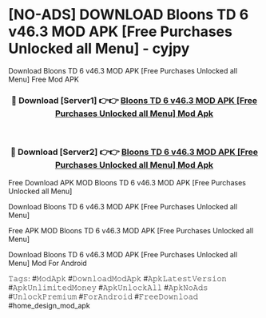 # [NO-ADS] DOWNLOAD Bloons TD 6 v46.3 MOD APK [Free Purchases Unlocked all Menu] - cyjpy
Download Bloons TD 6 v46.3 MOD APK [Free Purchases Unlocked all Menu] Free Mod APK

<div align="center">
<h3>🔴 Download [Server1] 👉👉 <a href="https://apk-comot.site?title=Bloons_TD_6_v46.3_MOD_APK_[Free_Purchases_Unlocked_all_Menu]">Bloons TD 6 v46.3 MOD APK [Free Purchases Unlocked all Menu] Mod Apk</a></h3><br>

<h3>🔴 Download [Server2] 👉👉 <a href="https://apk-comot.site?title=Bloons_TD_6_v46.3_MOD_APK_[Free_Purchases_Unlocked_all_Menu]">Bloons TD 6 v46.3 MOD APK [Free Purchases Unlocked all Menu] Mod Apk</a></h3>
</div>


Free Download APK MOD Bloons TD 6 v46.3 MOD APK [Free Purchases Unlocked all Menu]

Download Bloons TD 6 v46.3 MOD APK [Free Purchases Unlocked all Menu] 

Free APK MOD Bloons TD 6 v46.3 MOD APK [Free Purchases Unlocked all Menu] 

Download Bloons TD 6 v46.3 MOD APK [Free Purchases Unlocked all Menu] Mod For Android

𝚃𝚊𝚐𝚜: #𝙼𝚘𝚍𝙰𝚙𝚔 #𝙳𝚘𝚠𝚗𝚕𝚘𝚊𝚍𝙼𝚘𝚍𝙰𝚙𝚔 #𝙰𝚙𝚔𝙻𝚊𝚝𝚎𝚜𝚝𝚅𝚎𝚛𝚜𝚒𝚘𝚗 #𝙰𝚙𝚔𝚄𝚗𝚕𝚒𝚖𝚒𝚝𝚎𝚍𝙼𝚘𝚗𝚎𝚢 #𝙰𝚙𝚔𝚄𝚗𝚕𝚘𝚌𝚔𝙰𝚕𝚕 #𝙰𝚙𝚔𝙽𝚘𝙰𝚍𝚜 #𝚄𝚗𝚕𝚘𝚌𝚔𝙿𝚛𝚎𝚖𝚒𝚞𝚖 #𝙵𝚘𝚛𝙰𝚗𝚍𝚛𝚘𝚒𝚍 #𝙵𝚛𝚎𝚎𝙳𝚘𝚠𝚗𝚕𝚘𝚊𝚍 #home_design_mod_apk